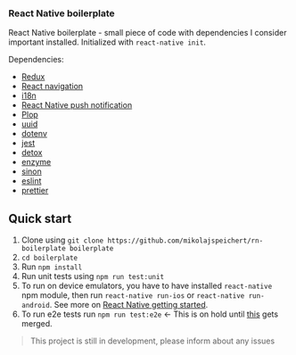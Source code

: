 ### React Native  boilerplate
React Native boilerplate - small piece of code with dependencies I consider important installed. Initialized with `react-native init`.

Dependencies:

- [Redux](http://redux.js.org)
- [React navigation](https://reactnavigation.org)
- [i18n](https://github.com/AlexanderZaytsev/react-native-i18n)
- [React Native push notification](https://github.com/zo0r/react-native-push-notification)
- [Plop](https://github.com/amwmedia/plop)
- [uuid](https://www.npmjs.com/package/react-native-uuid)
- [dotenv](https://github.com/zetachang/react-native-dotenv)
- [jest](https://facebook.github.io/jest/)
- [detox](https://github.com/wix/detox)
- [enzyme](https://github.com/airbnb/enzyme)
- [sinon](http://sinonjs.org)
- [eslint](https://eslint.org)
- [prettier](https://github.com/prettier/prettier)

## Quick start

1. Clone using `git clone https://github.com/mikolajspeichert/rn-boilerplate boilerplate`
2. `cd boilerplate`
3. Run `npm install`
4. Run unit tests using `npm run test:unit`
5. To run on device emulators, you have to have installed `react-native` npm module, then run `react-native run-ios` or `react-native run-android`. See more on [React Native getting started](https://facebook.github.io/react-native/docs/getting-started.html).
6. To run e2e tests run `npm run test:e2e` <- This is on hold until [this](https://github.com/wix/detox/pull/371) gets merged.

> This project is still in development, please inform about any issues

